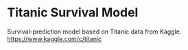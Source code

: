 # Titanic Survival Model
 Survival-prediction model based on Titanic data from Kaggle. 
https://www.kaggle.com/c/titanic
